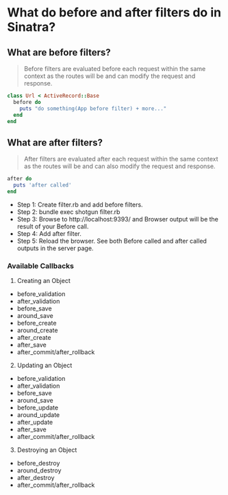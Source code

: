 # What do before and after filters do in Sinatra?

## What are before filters?
> Before filters are evaluated before each request within the same context as the routes will be and can modify the request and response.
```ruby
class Url < ActiveRecord::Base
  before do
    puts "do something(App before filter) + more..."
  end
end
```

## What are after filters?
> After filters are evaluated after each request within the same context as the routes will be and can also modify the request and response.
```ruby
after do
  puts 'after called'
end
```


- Step 1: Create filter.rb and add before filters.
- Step 2: bundle exec shotgun filter.rb
- Step 3: Browse to http://localhost:9393/ and Browser output will be the result of your Before call.
- Step 4: Add after filter.
- Step 5: Reload the browser. See both Before called and after called outputs in the server page.

### Available Callbacks
1. Creating an Object
- before_validation
- after_validation
- before_save
- around_save
- before_create
- around_create
- after_create
- after_save
- after_commit/after_rollback
2. Updating an Object
- before_validation
- after_validation
- before_save
- around_save
- before_update
- around_update
- after_update
- after_save
- after_commit/after_rollback
3. Destroying an Object
- before_destroy
- around_destroy
- after_destroy
- after_commit/after_rollback


